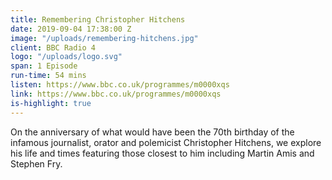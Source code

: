 ```yaml
---
title: Remembering Christopher Hitchens
date: 2019-09-04 17:38:00 Z
image: "/uploads/remembering-hitchens.jpg"
client: BBC Radio 4
logo: "/uploads/logo.svg"
span: 1 Episode
run-time: 54 mins
listen: https://www.bbc.co.uk/programmes/m0000xqs
link: https://www.bbc.co.uk/programmes/m0000xqs
is-highlight: true
---
```


On the anniversary of what would have been the 70th birthday of the infamous journalist, orator and polemicist Christopher Hitchens, we explore his life and times featuring those closest to him including Martin Amis and Stephen Fry.
